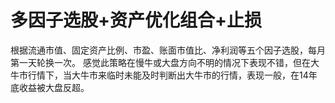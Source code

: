 # 多因子选股+资产优化组合+止损

根据流通市值、固定资产比例、市盈、账面市值比、净利润等五个因子选股，每月第一天轮换一次。
感觉此策略在慢牛或大盘方向不明的情况下表现不错，但在大牛市行情下，当大牛市来临时未能及时判断出大牛市的行情，表现一般，在14年底收益被大盘反超。